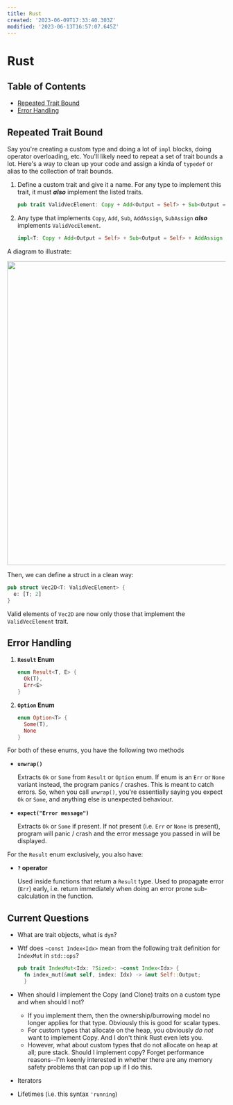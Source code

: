 ```yaml
---
title: Rust
created: '2023-06-09T17:33:40.303Z'
modified: '2023-06-13T16:57:07.645Z'
---
```


# Rust

## Table of Contents
- [Repeated Trait Bound](#repeated_trait_bound)
- [Error Handling](#error_handling)

<a name="repeated_trait_bound"/>

## Repeated Trait Bound
Say you're creating a custom type and doing a lot of `impl` blocks, doing operator overloading, etc. You'll likely need to repeat a set of trait bounds a lot. Here's a way to clean up your code and assign a kinda of `typedef` or alias to the collection of trait bounds.

1. Define a custom trait and give it a name. For any type to implement this trait, it must _**also**_ implement the listed traits.

      ``` rust
      pub trait ValidVecElement: Copy + Add<Output = Self> + Sub<Output = Self> + AddAssign + SubAssign {}
      ```
2. Any type that implements `Copy`, `Add`, `Sub`, `AddAssign`, `SubAssign` _**also**_ implements `ValidVecElement`.
      
      ``` rust
      impl<T: Copy + Add<Output = Self> + Sub<Output = Self> + AddAssign + SubAssign> ValidVecElement for T {}
      ```
A diagram to illustrate:

<img src="https://github.com/e6quisitory/wolf3d-clone/assets/25702188/2fb7c69d-e3e3-4088-8386-e7db2486dced" width = 700/>

Then, we can define a struct in a clean way:

``` rust
pub struct Vec2D<T: ValidVecElement> {
  e: [T; 2]
}
```
Valid elements of `Vec2D` are now only those that implement the `ValidVecElement` trait.

<a name="error_handling"/>

## Error Handling
1. **`Result` Enum**

    ``` rust
    enum Result<T, E> {
      Ok(T),
      Err<E>
    }
    ```

2. **`Option` Enum**

    ``` rust
    enum Option<T> {
      Some(T),
      None
    }
    ```

For both of these enums, you have the following two methods

  - **`unwrap()`**

    Extracts `Ok` or `Some` from `Result` or `Option` enum. If enum is an `Err` or `None` variant instead, the program panics / crashes. This is meant to catch errors.
    So, when you call `unwrap()`, you're essentially saying you expect `Ok` or `Some`, and anything else is unexpected behaviour.
  
  - **`expect("Error message")`**

    Extracts `Ok` or `Some` if present. If not present (i.e. `Err` or `None` is present), program will panic / crash and the error message you passed in will be displayed.

For the `Result` enum exclusively, you also have:

  - **`?` operator**

    Used inside functions that return a `Result` type. Used to propagate error (`Err`) early, i.e. return immediately when doing an error prone sub-calculation in the function.

  ## Current Questions

  - What are trait objects, what is `dyn`?
  
  - Wtf does `~const Index<Idx>` mean from the following trait definition for `IndexMut` in `std::ops`?

    ``` rust
    pub trait IndexMut<Idx: ?Sized>: ~const Index<Idx> {
      fn index_mut(&mut self, index: Idx) -> &mut Self::Output;
      }
    ```
  - When should I implement the Copy (and Clone) traits on a custom type and when should I not?
      - If you implement them, then the ownership/burrowing model no longer applies for that type. Obviously this is good for scalar types.
      - For custom types that allocate on the heap, you obviously _do not_ want to implement Copy. And I don't think Rust even lets you.
      - However, what about custom types that do not allocate on heap at all; pure stack. Should I implement copy? Forget performance reasons--I'm keenly interested in whether there are any memory safety problems that can pop up if I do this.

  - Iterators

  - Lifetimes (i.e. this syntax `'running`)
  

